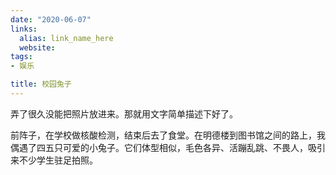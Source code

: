 ```yaml
---
date: "2020-06-07"
links:
  alias: link_name_here
  website: 
tags:
- 娱乐

title: 校园兔子
---
```

弄了很久没能把照片放进来。那就用文字简单描述下好了。

前阵子，在学校做核酸检测，结束后去了食堂。在明德楼到图书馆之间的路上，我偶遇了四五只可爱的小兔子。它们体型相似，毛色各异、活蹦乱跳、不畏人，吸引来不少学生驻足拍照。

